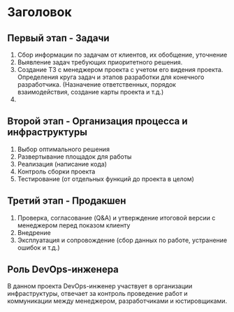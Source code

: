 # Заголовок

## Первый этап - Задачи

1. Сбор информации по задачам от клиентов, их обобщение, уточнение
2. Выявление задач требующих приоритетного решения.
3. Создание ТЗ с менеджером проекта с учетом его видения проекта. Определения круга задач и этапов разработки для конечного разработчика. (Назначение ответственных, порядок взаимодействия, создание карты проекта и т.д.)
4.
##  Второй этап - Организация процесса и инфраструктуры

1. Выбор оптимального решения
2. Развертывание площадок для работы
3. Реализация (написание кода)
4. Контроль сборки проекта
4. Тестирование (от отдельных функций до проекта в целом)

##  Третий этап - Продакшен

1. Проверка, согласование (Q&A) и утверждение итоговой версии с менеджером перед показом клиенту
2. Внедрение
3. Эксплуатация и сопровождение (сбор данных по работе, устранение ошибок и т.д.)

##  Роль DevOps-инженера

В данном проекта DevOps-инженер участвует в организации инфраструктуры, отвечает за контроль проведение работ и
коммуникации между менеджером, разработчиками и юстировщиками.

